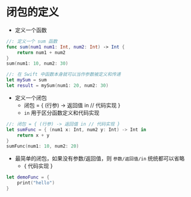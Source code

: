 # 闭包的定义

* 定义一个函数

```swift
//: 定义一个 sum 函数
func sum(num1 num1: Int, num2: Int) -> Int {
    return num1 + num2
}
sum(num1: 10, num2: 30)

//: 在 Swift 中函数本身就可以当作参数被定义和传递
let mySum = sum
let result = mySum(num1: 20, num2: 30)
```

* 定义一个闭包
    * 闭包 = { (行参) -> 返回值 in // 代码实现 }
    * `in` 用于区分函数定义和代码实现

```swift
//: 闭包 = { (行参) -> 返回值 in // 代码实现 }
let sumFunc = { (num1 x: Int, num2 y: Int) -> Int in
    return x + y
}
sumFunc(num1: 10, num2: 20)
```

* 最简单的闭包，如果没有参数/返回值，则 `参数/返回值/in` 统统都可以省略
    * { 代码实现 }

```swift
let demoFunc = {
    print("hello")
}
```